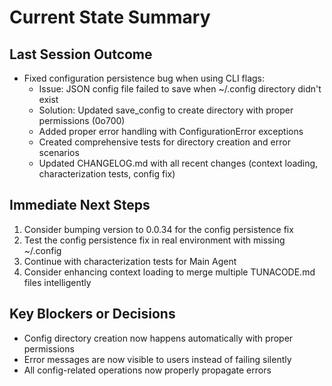 # Current State Summary

## Last Session Outcome
- Fixed configuration persistence bug when using CLI flags:
  - Issue: JSON config file failed to save when ~/.config directory didn't exist
  - Solution: Updated save_config to create directory with proper permissions (0o700)
  - Added proper error handling with ConfigurationError exceptions
  - Created comprehensive tests for directory creation and error scenarios
  - Updated CHANGELOG.md with all recent changes (context loading, characterization tests, config fix)

## Immediate Next Steps
1. Consider bumping version to 0.0.34 for the config persistence fix
2. Test the config persistence fix in real environment with missing ~/.config
3. Continue with characterization tests for Main Agent
4. Consider enhancing context loading to merge multiple TUNACODE.md files intelligently

## Key Blockers or Decisions
- Config directory creation now happens automatically with proper permissions
- Error messages are now visible to users instead of failing silently
- All config-related operations now properly propagate errors

